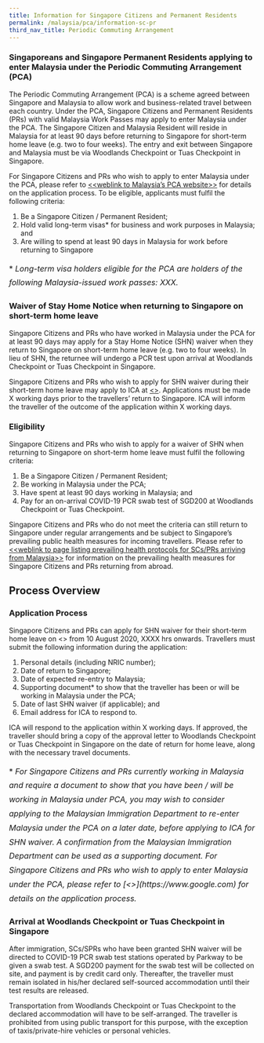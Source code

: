 ```yaml
---
title: Information for Singapore Citizens and Permanent Residents
permalink: /malaysia/pca/information-sc-pr
third_nav_title: Periodic Commuting Arrangement
---
```


### **Singaporeans and Singapore Permanent Residents applying to enter Malaysia under the Periodic Commuting Arrangement (PCA)**

The Periodic Commuting Arrangement (PCA) is a scheme agreed between Singapore and Malaysia to allow work and business-related travel between each country. Under the PCA, Singapore Citizens and Permanent Residents (PRs) with valid Malaysia Work Passes may apply to enter Malaysia under the PCA. The Singapore Citizen and Malaysia Resident will reside in Malaysia for at least 90 days before returning to Singapore for short-term home leave (e.g. two to four weeks). The entry and exit between Singapore and Malaysia must be via Woodlands Checkpoint or Tuas Checkpoint in Singapore.

For Singapore Citizens and PRs who wish to apply to enter Malaysia under the PCA, please refer to [<<weblink to Malaysia’s PCA website>>](https://www.google.com) for details on the application process. To be eligible, applicants must fulfil the following criteria:

1. Be a Singapore Citizen / Permanent Resident;
2. Hold valid long-term visas* for business and work purposes in Malaysia; and
3. Are willing to spend at least 90 days in Malaysia for work before returning to Singapore

<p style="font-size: 1.0rem; line-height: 1.8rem;">* <em>Long-term visa holders eligible for the PCA are holders of the following Malaysia-issued work passes: XXX.</em></p>

### **Waiver of Stay Home Notice when returning to Singapore on short-term home leave**

Singapore Citizens and PRs who have worked in Malaysia under the PCA for at least 90 days may apply for a Stay Home Notice (SHN) waiver when they return to Singapore on short-term home leave (e.g. two to four weeks). In lieu of SHN, the returnee will undergo a PCR test upon arrival at Woodlands Checkpoint or Tuas Checkpoint in Singapore.

Singapore Citizens and PRs who wish to apply for SHN waiver during their short-term home leave may apply to ICA at [<<weblink to application form>>](https://www.google.com). Applications must be made X working days prior to the travellers’ return to Singapore. ICA will inform the traveller of the outcome of the application within X working days.

### **Eligibility**

Singapore Citizens and PRs who wish to apply for a waiver of SHN when returning to Singapore on short-term home leave must fulfil the following criteria:

1. Be a Singapore Citizen / Permanent Resident;
2. Be working in Malaysia under the PCA;
3. Have spent at least 90 days working in Malaysia; and
4. Pay for an on-arrival COVID-19 PCR swab test of SGD200 at Woodlands Checkpoint or Tuas Checkpoint.

Singapore Citizens and PRs who do not meet the criteria can still return to Singapore under regular arrangements and be subject to Singapore’s prevailing public health measures for incoming travellers. Please refer to [<<weblink to page listing prevailing health protocols for SCs/PRs arriving from Malaysia>>](https://www.google.com) for information on the prevailing health measures for Singapore Citizens and PRs returning from abroad.

## **Process Overview**

### **Application Process**

Singapore Citizens and PRs can apply for SHN waiver for their short-term home leave on <<weblink to application form>> from 10 August 2020, XXXX hrs onwards. Travellers must submit the following information during the application:

1. Personal details (including NRIC number);
2. Date of return to Singapore;
3. Date of expected re-entry to Malaysia;
4. Supporting document* to show that the traveller has been or will be working in Malaysia under the PCA;
5. Date of last SHN waiver (if applicable); and
6. Email address for ICA to respond to.

ICA will respond to the application within X working days. If approved, the traveller should bring a copy of the approval letter to Woodlands Checkpoint or Tuas Checkpoint in Singapore on the date of return for home leave, along with the necessary travel documents.

<p style="font-size: 1.0rem; line-height: 1.8rem;">* <em>For Singapore Citizens and PRs currently working in Malaysia and require a document to show that you have been / will be working in Malaysia under PCA, you may wish to consider applying to the Malaysian Immigration Department to re-enter Malaysia under the PCA on a later date, before applying to ICA for SHN waiver. A confirmation from the Malaysian Immigration Department can be used as a supporting document. For Singapore Citizens and PRs who wish to apply to enter Malaysia under the PCA, please refer to [<<weblink to Malaysia’s PCA website>>](https://www.google.com) for details on the application process.</em></p>

### **Arrival at Woodlands Checkpoint or Tuas Checkpoint in Singapore**

After immigration, SCs/SPRs who have been granted SHN waiver will be directed to COVID-19 PCR swab test stations operated by Parkway to be given a swab test. A SGD200 payment for the swab test will be collected on site, and payment is by credit card only. Thereafter, the traveller must remain isolated in his/her declared self-sourced accommodation until their test results are released.

Transportation from Woodlands Checkpoint or Tuas Checkpoint to the declared accommodation will have to be self-arranged. The traveller is prohibited from using public transport for this purpose, with the exception of taxis/private-hire vehicles or personal vehicles.
